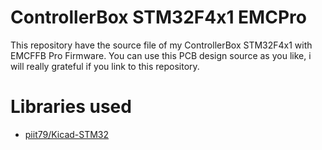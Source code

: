 # ControllerBox STM32F4x1 EMCPro

This repository have the source file of my ControllerBox STM32F4x1 with EMCFFB Pro Firmware. You can use this PCB design source as you like, i will really grateful if you link to this repository.

# Libraries used
- [piit79/Kicad-STM32](https://github.com/piit79/Kicad-STM32)
